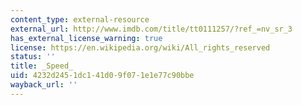 ```yaml
---
content_type: external-resource
external_url: http://www.imdb.com/title/tt0111257/?ref_=nv_sr_3
has_external_license_warning: true
license: https://en.wikipedia.org/wiki/All_rights_reserved
status: ''
title: _Speed_
uid: 4232d245-1dc1-41d0-9f07-1e1e77c90bbe
wayback_url: ''
---
```

